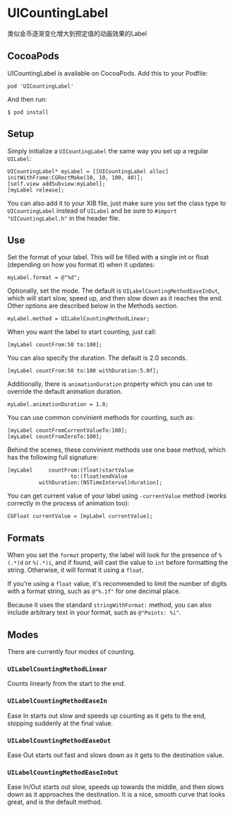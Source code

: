 
# UICountingLabel ####

类似金币逐渐变化增大到预定值的动画效果的Label

## CocoaPods ######
UICountingLabel is available on CocoaPods.
Add this to your Podfile:

`pod 'UICountingLabel'`

And then run:

`$ pod install`

## Setup ######
Simply initialize a `UICountingLabel` the same way you set up a regular `UILabel`:

    UICountingLabel* myLabel = [[UICountingLabel alloc] initWithFrame:CGRectMake(10, 10, 100, 40)];
    [self.view addSubview:myLabel];
    [myLabel release];

You can also add it to your XIB file, just make sure you set the class type to `UICountingLabel` instead of `UILabel` and be sure to `#import "UICountingLabel.h"` in the header file.

## Use #####

Set the format of your label.  This will be filled with a single int or float (depending on how you format it) when it updates:

    myLabel.format = @"%d";
    
Optionally, set the mode.  The default is `UILabelCountingMethodEaseInOut`, which will start slow, speed up, and then slow down as it reaches the end.  Other options are described below in the Methods section.

    myLabel.method = UILabelCountingMethodLinear;

When you want the label to start counting, just call:

    [myLabel countFrom:50 to:100];

You can also specify the duration.  The default is 2.0 seconds.

    [myLabel countFrom:50 to:100 withDuration:5.0f];

Additionally, there is `animationDuration` property which you can use to override the default animation duration.

    myLabel.animationDuration = 1.0;

You can use common convinient methods for counting, such as:

    [myLabel countFromCurrentValueTo:100];
    [myLabel countFromZeroTo:100];
    
Behind the scenes, these convinient methods use one base method, which has the following full signature:
    
    [myLabel     countFrom:(float)startValue 
                        to:(float)endValue 
              withDuration:(NSTimeInterval)duration];

You can get current value of your label using `-currentValue` method (works correctly in the process of animation too):

    CGFloat currentValue = [myLabel currentValue];

## Formats #####

When you set the `format` property, the label will look for the presence of `%(.*)d` or `%(.*)i`, and if found, will cast the value to `int` before formatting the string.  Otherwise, it will format it using a `float`.  

If you're using a `float` value, it's recommended to limit the number of digits with a format string, such as `@"%.1f"` for one decimal place.

Because it uses the standard `stringWithFormat:` method, you can also include arbitrary text in your format, such as `@"Points: %i"`.

## Modes #####
There are currently four modes of counting.

### `UILabelCountingMethodLinear` #####
Counts linearly from the start to the end.  

### `UILabelCountingMethodEaseIn` #####
Ease In starts out slow and speeds up counting as it gets to the end, stopping suddenly at the final value.

### `UILabelCountingMethodEaseOut` #####
Ease Out starts out fast and slows down as it gets to the destination value.  

### `UILabelCountingMethodEaseInOut` #####
Ease In/Out starts out slow, speeds up towards the middle, and then slows down as it approaches the destination.  It is a nice, smooth curve that looks great, and is the default method.

